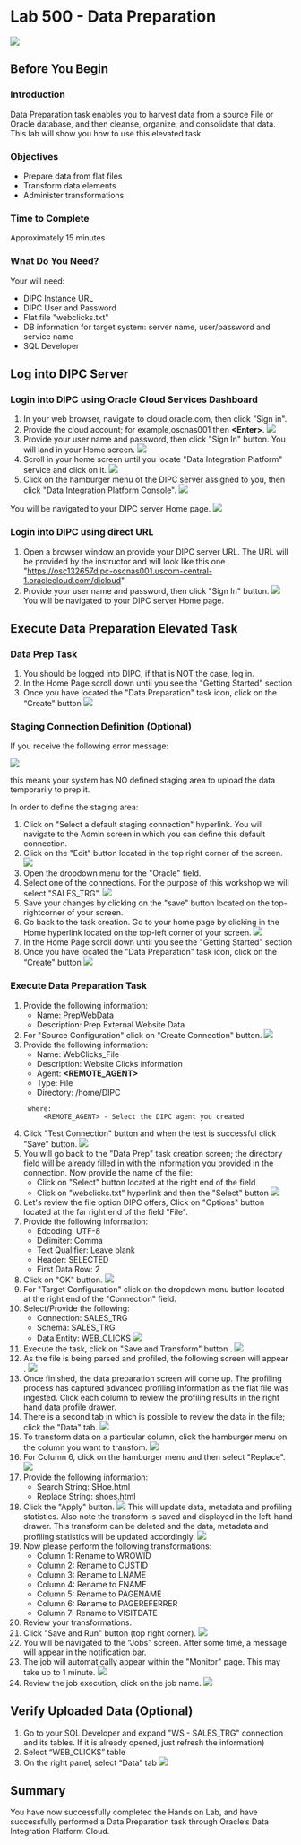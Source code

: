 # Lab 500 - Data Preparation
![](images/500/image500_0.png)


## Before You Begin

### Introduction
Data Preparation task enables you to harvest data from a source File or Oracle database, and then cleanse, organize, and consolidate that data. This lab will show you how to use this elevated task. 

### Objectives
- Prepare data from flat files
- Transform data elements
- Administer transformations

### Time to Complete 
Approximately 15 minutes

### What Do You Need?
Your will need:
- DIPC Instance URL
- DIPC User and Password
- Flat file "webclicks.txt"
- DB information for target system: server name, user/password and service name
- SQL Developer


## Log into DIPC Server

### Login into DIPC using Oracle Cloud Services Dashboard

1. In your web browser, navigate to cloud.oracle.com, then click "Sign in".
2. Provide the cloud account; for example,oscnas001 then **\<Enter\>**.
![](images/Common/Login/imageCommL_01.png)
3. Provide your user name and password, then click "Sign In" button. You will land in your Home screen. ![](images/Common/Login/imageCommL_02.png)
4. Scroll in your home screen until you locate "Data Integration Platform" service and click on it.  ![](images/Common/Login/imageCommL_03.png)
5. Click on the hamburger menu of the DIPC server assigned to you, then click "Data Integration Platform Console". ![](images/Common/Login/imageCommL_04.png)

You will be navigated to your DIPC server Home page. ![](images/Common/Login/imageCommL_05.png)


### Login into DIPC using direct URL

1. Open a browser window an provide your DIPC server URL. The URL will be provided by the instructor and will look like this one "https://osc132657dipc-oscnas001.uscom-central-1.oraclecloud.com/dicloud"
2. Provide your user name and password, then click "Sign In" button. ![](images/Common/Login/imageCommL_02.png)
You will be navigated to your DIPC server Home page.


## Execute Data Preparation Elevated Task

### Data Prep Task
1. You should be logged into DIPC, if that is NOT the case, log in.
2. In the Home Page scroll down until you see the "Getting Started" section
3. Once you have located the "Data Preparation" task icon, click on the “Create" button 
![](images/500/Image500_1.png)

### Staging Connection Definition (Optional)
If you receive the following error message:

![](images/500/Image500_2.png)

this means your system has NO defined staging area  to upload the data temporarily to prep it. 

In order to define the staging area:

1. Click on "Select a default staging connection" hyperlink. You will navigate to the Admin screen in which you can define this default connection.
2. Click on the "Edit" button located in the top right corner of the screen.
![](images/500/Image500_3.png)
3. Open the dropdown menu for the "Oracle" field.
4. Select one of the connections. For the purpose of this workshop we will select "SALES_TRG".
![](images/500/Image500_4.png)
5. Save your changes by clicking on the "save" button located on the top-rightcorner of your screen.
6. Go back to the task creation. Go to your home page by clicking in the Home hyperlink located on the top-left corner of your screen.
![](images/500/Image500_5.png)
7. In the Home Page scroll down until you see the "Getting Started" section
3. Once you have located the "Data Preparation" task icon, click on the “Create" button 
![](images/500/Image500_1.png)


### Execute Data Preparation Task

1.	Provide the following information:
	- Name: PrepWebData 
	- Description:  Prep External Website Data
2. For "Source Configuration" click on "Create Connection" button.
![](images/500/image500_9.png)
3. Provide the following information:
	- Name: WebClicks_File
	- Description: Website Clicks information
	- Agent: **\<REMOTE_AGENT\>**
	- Type: File
	- Directory: /home/DIPC
   ```
    where:
        <REMOTE_AGENT> - Select the DIPC agent you created
 	```
4. Click "Test Connection" button and when the test is successful click "Save" button.
![](images/500/image500_10.png)
5. You will go back to the "Data Prep" task creation screen; the directory field will be already filled in with the information you provided in the connection. Now provide the name of the file:
	- Click on "Select" button located at the right end of the field
	- Click on "webclicks.txt" hyperlink and then the "Select" button 
	![](images/500/image500_11.png)
6.	Let's review the file option DIPC offers, Click on "Options" button located at the far right end of the field "File".
7. Provide the following information:
	- Edcoding: UTF-8
	- Delimiter: Comma
	- Text Qualifier: Leave blank
	- Header: SELECTED 
	- First Data Row: 2
8. Click on "OK" button.
![](images/500/image500_13.png)
9. For "Target Configuration" click on the dropdown menu button located at the right end of the "Connection" field.
10. Select/Provide the following:
	- Connection: SALES_TRG
	- Schema: SALES_TRG 
	- Data Entity: WEB_CLICKS 
	![](images/500/image500_12.png)
11. Execute the task, click on "Save and Transform" button .
![](images/500/image500_14.png)
12.	As the file is being parsed and profiled, the following screen will appear . 
![](images/500/image500_15.png)
13. Once finished, the data preparation screen will come up. The profiling process has captured advanced profiling information as the flat file was ingested.  Click each column to review the profiling results in the right hand data profile drawer.
14. There is a second tab in which is possible to review the data in the file; click the "Data" tab.
![](images/500/image500_16.png)
15. To transform data on a particular column, click the hamburger menu on the column you want to transfom. 
![](images/500/image500_17.png)
16. For Column 6, click on the hamburger menu and then select "Replace".  
![](images/500/image500_18.png)
17. Provide the following information:
	- Search String: SHoe.html
	- Replace String: shoes.html
18. Click the "Apply" button.
![](images/500/image500_19.png)
This will update data, metadata and profiling statistics.  Also note the transform is saved and displayed in the left-hand drawer.  This transform can be deleted and the data, metadata and profiling statistics will be updated accordingly. 
![](images/500/image500_20.png)
19. Now please perform the following transformations:
	- Column 1: Rename to WROWID 
	- Column 2: Rename to CUSTID 
	- Column 3: Rename to LNAME 
	- Column 4: Rename to FNAME 
	- Column 5: Rename to PAGENAME 
	- Column 6: Rename to PAGEREFERRER 
	- Column 7: Rename to VISITDATE 
20. Review your transformations.
21. Click "Save and Run" button (top right corner).
![](images/500/image500_21.png)
22.	You will be navigated to the “Jobs” screen. After some time, a message will appear in the notification bar.
23.	The job will automatically appear within the "Monitor" page. This may take up to 1 minute.
![](images/500/image500_22.png)
24. Review the job execution, click on the job name.
![](images/500/image500_23.png)


## Verify Uploaded Data (Optional)

1.	Go to your SQL Developer and expand "WS - SALES_TRG" connection and its tables. If it is already opened, just refresh the information)
2.	Select “WEB_CLICKS” table
3.	On the right panel, select “Data” tab 
![](images/500/image500_24.png)
 

## Summary 
 You have now successfully completed the Hands on Lab, and have successfully performed a Data Preparation task through Oracle’s Data Integration Platform Cloud. 
